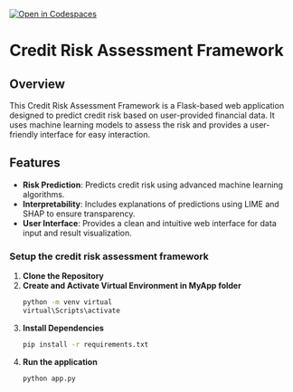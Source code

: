 [![Open in Codespaces](https://classroom.github.com/assets/launch-codespace-7f7980b617ed060a017424585567c406b6ee15c891e84e1186181d67ecf80aa0.svg)](https://classroom.github.com/open-in-codespaces?assignment_repo_id=14971471)
# Credit Risk Assessment Framework

## Overview
This Credit Risk Assessment Framework is a Flask-based web application designed to predict credit risk based on user-provided financial data. It uses machine learning models to assess the risk and provides a user-friendly interface for easy interaction.

## Features
- **Risk Prediction**: Predicts credit risk using advanced machine learning algorithms.
- **Interpretability**: Includes explanations of predictions using LIME and SHAP to ensure transparency.
- **User Interface**: Provides a clean and intuitive web interface for data input and result visualization.

### Setup the credit risk assessment framework
1. **Clone the Repository**
2. **Create and Activate Virtual Environment in MyApp folder**
   ```bash
   python -m venv virtual
   virtual\Scripts\activate
3. **Install Dependencies**
   ```bash
   pip install -r requirements.txt
4. **Run the application**
   ```bash
   python app.py
